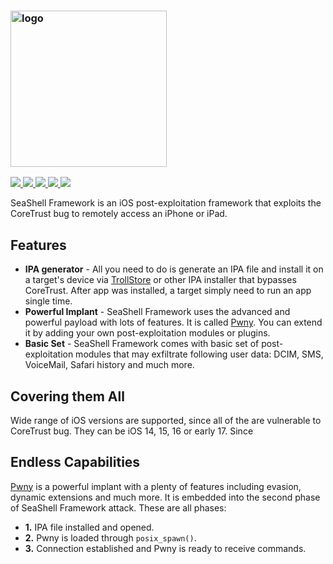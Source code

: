 <h3 align="left">
    <img src="https://github.com/EntySec/SeaShell/blob/main/seashell/data/logo.png" alt="logo" height="250px">
</h3>

<p>
    <a href="https://entysec.com">
        <img src="https://img.shields.io/badge/developer-EntySec-blue.svg">
    </a>
    <a href="https://github.com/EntySec/SeaShell">
        <img src="https://img.shields.io/badge/language-Python-blue.svg">
    </a>
    <a href="https://github.com/EntySec/SeaShell/forks">
        <img src="https://img.shields.io/github/forks/EntySec/SeaShell?color=green">
    </a>
    <a href="https://github.com/EntySec/SeaShell/stargazers">
        <img src="https://img.shields.io/github/stars/EntySec/SeaShell?color=yellow">
    </a>
    <a href="https://www.codefactor.io/repository/github/EntySec/SeaShell">
        <img src="https://www.codefactor.io/repository/github/EntySec/SeaShell/badge">
    </a>
</p>

SeaShell Framework is an iOS post-exploitation framework that exploits the CoreTrust bug to remotely access an iPhone or iPad.

## Features

* **IPA generator** - All you need to do is generate an IPA file and install it on a target's device via [TrollStore](https://trollstore.app/) or other IPA installer that bypasses CoreTrust. After app was installed, a target simply need to run an app single time.
* **Powerful Implant** - SeaShell Framework uses the advanced and powerful payload with lots of features. It is called [Pwny](https://github.com/EntySec/Pwny). You can extend it by adding your own post-exploitation modules or plugins.
* **Basic Set** - SeaShell Framework comes with basic set of post-exploitation modules that may exfiltrate following user data: DCIM, SMS, VoiceMail, Safari history and much more.

## Covering them All

Wide range of iOS versions are supported, since all of the are vulnerable to CoreTrust bug. They can be iOS 14, 15, 16 or early 17. Since

## Endless Capabilities

[Pwny](https://github.com/EntySec/Pwny) is a powerful implant with a plenty of features including evasion, dynamic extensions and much more. It is embedded into the second phase of SeaShell Framework attack. These are all phases:

* **1.** IPA file installed and opened.
* **2.** Pwny is loaded through `posix_spawn()`.
* **3.** Connection established and Pwny is ready to receive commands.
